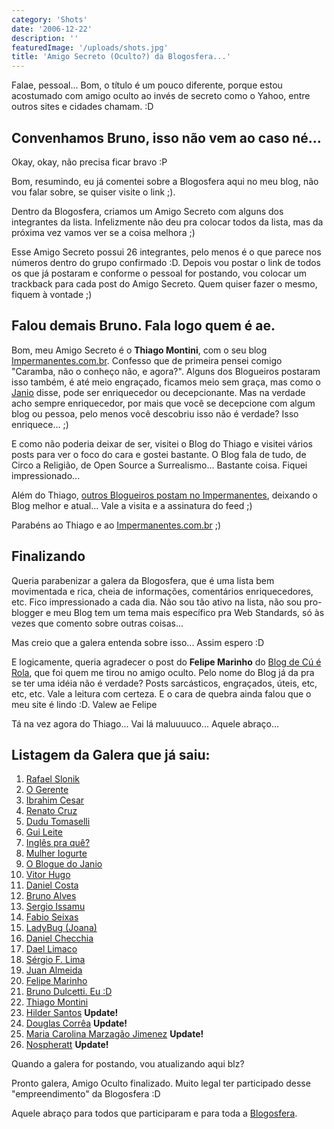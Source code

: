 ```yaml
---
category: 'Shots'
date: '2006-12-22'
description: ''
featuredImage: '/uploads/shots.jpg'
title: 'Amigo Secreto (Oculto?) da Blogosfera...'
---
```


Falae, pessoal... Bom, o título é um pouco diferente, porque estou acostumado com amigo oculto ao invés de secreto como o Yahoo, entre outros sites e cidades chamam. :D

## Convenhamos Bruno, isso não vem ao caso né...

Okay, okay, não precisa ficar bravo :P

Bom, resumindo, eu já comentei sobre a Blogosfera aqui no meu blog, não vou falar sobre, se quiser visite o link ;).

Dentro da Blogosfera, criamos um Amigo Secreto com alguns dos integrantes da lista. Infelizmente não deu pra colocar todos da lista, mas da próxima vez vamos ver se a coisa melhora ;)

Esse Amigo Secreto possui 26 integrantes, pelo menos é o que parece nos números dentro do grupo confirmado :D. Depois vou postar o link de todos os que já postaram e conforme o pessoal for postando, vou colocar um trackback para cada post do Amigo Secreto. Quem quiser fazer o mesmo, fiquem à vontade ;)

## Falou demais Bruno. Fala logo quem é ae.

Bom, meu Amigo Secreto é o **Thiago Montini**, com o seu blog [Impermanentes.com.br](http://www.impermanentes.com.br 'Visitar o Impermanentes.com.br'). Confesso que de primeira pensei comigo "Caramba, não o conheço não, e agora?". Alguns dos Blogueiros postaram isso também, é até meio engraçado, ficamos meio sem graça, mas como o [Janio](http://sarmento.org/janio/amigo-secreto-da-blogosfera/ 'Visitar o Blog do Janio') disse, pode ser enriquecedor ou decepcionante. Mas na verdade acho sempre enriquecedor, por mais que você se decepcione com algum blog ou pessoa, pelo menos você descobriu isso não é verdade? Isso enriquece... ;)

E como não poderia deixar de ser, visitei o Blog do Thiago e visitei vários posts para ver o foco do cara e gostei bastante. O Blog fala de tudo, de Circo a Religião, de Open Source a Surrealismo... Bastante coisa. Fiquei impressionado...

Além do Thiago, [outros Blogueiros postam no Impermanentes](http://impermanentes.com.br/quem-escreve/ 'Ver quem posta no Impermanentes'), deixando o Blog melhor e atual... Vale a visita e a assinatura do feed ;)

Parabéns ao Thiago e ao [Impermanentes.com.br](http://www.impermanentes.com.br) ;)

## Finalizando

Queria parabenizar a galera da Blogosfera, que é uma lista bem movimentada e rica, cheia de informações, comentários enriquecedores, etc. Fico impressionado a cada dia. Não sou tão ativo na lista, não sou pro-blogger e meu Blog tem um tema mais específico pra Web Standards, só às vezes que comento sobre outras coisas...

Mas creio que a galera entenda sobre isso... Assim espero :D

E logicamente, queria agradecer o post do **Felipe Marinho** do [Blog de Cú é Rola](http://decuro.blogspot.com/), que foi quem me tirou no amigo oculto. Pelo nome do Blog já da pra se ter uma idéia não é verdade? Posts sarcásticos, engraçados, úteis, etc, etc, etc. Vale a leitura com certeza. E o cara de quebra ainda falou que o meu site é lindo :D. Valew ae Felipe

Tá na vez agora do Thiago... Vai lá maluuuuco... Aquele abraço...

## Listagem da Galera que já saiu:

1. [Rafael Slonik](http://novo-mundo.org/log/2006/12/13/amigo-secreto-o-gerente/)
2. [O Gerente](http://ogerente.com/congestionado/2006/12/14/amigo-secreto-rev-ibrahim-cesar/)
3. [Ibrahim Cesar](http://1001gatos.org/amigo-secretorenato-cruz/)
4. [Renato Cruz](http://renatocruz.com.br/2006/12/14/meu-amigo-secreto-e/)
5. [Dudu Tomaselli](http://www.dudutomaselli.com/gui-leite-e-o-maravilhoso-mundo-da-apple/)
6. [Gui Leite](http://www.guileite.com/2006/12/15/ingles-pra-que/)
7. [Inglês pra quê?](http://www.inglespraque.com/2006/12/15/meu-amigo-secreto-e/)
8. [Mulher Iogurte](http://alcoolcomacucar.tripod.com/)
9. [O Blogue do Janio](http://sarmento.org/janio/amigo-secreto-da-blogosfera/)
10. [Vitor Hugo](http://aleatorio.semjuizo.com/15/12/amigo-secreto-blogosferico/)
11. [Daniel Costa](http://danielcosta.info/arquivo/2006/12/16/amigo-secreto-na-blogosfera)
12. [Bruno Alves](http://www.brpoint.net/arquivo/blogs/amigo-oculto-da-blogosfera.html)
13. [Sergio Issamu](http://issamu.blog.com/1358819/)
14. [Fabio Seixas](http://blog.fabioseixas.com.br/archives/2006/12/amigo_secreto_b.html)
15. [LadyBug (Joana)](http://ladybugbrazil.blogspot.com/2006/12/amigo-secreto-blogosfera-2006-saia.html)
16. [Daniel Checchia](http://parlendatech.com.br/?p=75)
17. [Dael Limaco](http://www.daellimaco.com/blog/archives/2006/12/amigo_secreto_s.html)
18. [Sérgio F. Lima](http://sergioflima.pro.br/blog/blogs/index.php?blog=1&title=amigo_secreto_brgizmo&more=1&c=1&tb=1&pb=1)
19. [Juan Almeida](http://brgizmo.freehostia.com/blog/amigo-secreto-blogosfera/)
20. [Felipe Marinho](http://decuro.blogspot.com/)
21. [Bruno Dulcetti. Eu :D](/amigo-secreto-oculto-da-blogosfera)
22. [Thiago Montini](http://impermanentes.com.br/2006/12/22/amigo-secreto-da-blogosfera-2/)
23. [Hilder Santos](http://www.pimentacomdende.com/2006/12/26/para-meu-amigo-nada-secreto/) **Update!**
24. [Douglas Corrêa](http://www.gravateiros.com.br/2006/12/23/amigo-secreto-da-blogosfera/) **Update!**
25. [Maria Carolina Marzagão Jimenez](http://www.cinefiladeplantao.blogger.com.br/) **Update!**
26. [Nospheratt](http://net-dinheiro.blogspot.com/) **Update!**

Quando a galera for postando, vou atualizando aqui blz?

Pronto galera, Amigo Oculto finalizado. Muito legal ter participado desse "empreendimento" da Blogosfera :D

Aquele abraço para todos que participaram e para toda a [Blogosfera](http://br.groups.yahoo.com/group/blogosfera/).
